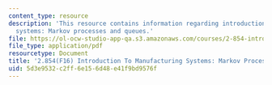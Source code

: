 ```yaml
---
content_type: resource
description: 'This resource contains information regarding introduction to manufacturing
  systems: Markov processes and queues.'
file: https://ol-ocw-studio-app-qa.s3.amazonaws.com/courses/2-854-introduction-to-manufacturing-systems-fall-2016/5d3e9532c2ff6e156d48e41f9bd9576f_MIT2_854F16_Queueing.pdf
file_type: application/pdf
resourcetype: Document
title: '2.854(F16) Introduction To Manufacturing Systems: Markov Processes and Queues'
uid: 5d3e9532-c2ff-6e15-6d48-e41f9bd9576f
---
```

